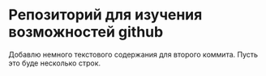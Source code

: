# Репозиторий для изучения возможностей github

Добавлю немного текстового содержания для второго коммита. 
Пусть это буде несколько строк.
